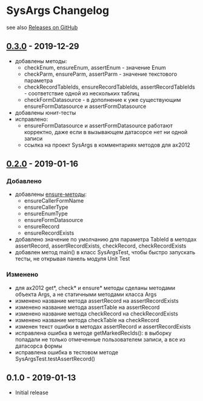# SysArgs Changelog

see also [Releases on GitHub](https://github.com/mazzy-ax/SysArgs/releases)

[check-methods]:https://github.com/mazzy-ax/SysArgs/wiki/Check-methods
[ensure-methods]:https://github.com/mazzy-ax/SysArgs/wiki/Ensure-methods
[assert-methods]:https://github.com/mazzy-ax/SysArgs/wiki/Assert-methods

## [0.3.0](https://github.com/mazzy-ax/SysArgs/compare/v0.2.0...v0.3.0) - 2019-12-29

* добавлены методы:
  * checkEnum, ensureEnum, assertEnum - значение Enum
  * checkParm, ensureParm, assertParm - значение текстового параметра
  * checkRecordTableIds, ensureRecordTableIds, assertRecordTableIds - соответствие одной из нескольких таблиц
  * checkFormDatasource - в дополнение к уже существующим ensureFormDatasource и assertFormDatasource
* добавлены юнит-тесты
* исправлено:
  * ensureFormDatasource и assertFormDatasource работают корректно, даже если в вызывающем датасорсе нет ни одной записи
  * ссылка на проект SysArgs в комментариях методов для ax2012

## [0.2.0](https://github.com/mazzy-ax/SysArgs/compare/v0.1.0...v0.2.0) - 2019-01-16

### Добавлено

* добавлены [ensure-методы][Ensure-methods]:
  * ensureCallerFormName
  * ensureCallerType
  * ensureEnumType
  * ensureFormDatasource
  * ensureRecord
  * ensureRecordExists
* добавлено значение по умолчанию для параметра TableId в методах assertRecord, assertRecordExists, checkRecord, checkRecordExists
* добавлен метод main() в класс SysArgsTest, чтобы быстро запускать тесты, не открывая панель модуля Unit Test

### Изменено

* для ax2012 get*, check* и ensure* методы сделаны методами объекта Args, а не статичными методами класса Args
* изменено название метода assertRecord на assertRecordExists
* изменено название метода assertTable на assertRecord
* изменено название метода checkRecord на checkRecordExists
* изменено название метода checkTable на checkRecord
* изменен текст ошибки в методах assertRecord и assertRecordExists
* исправлена ошибка в методе getMarkedRecIds(): в выборку попадали не только отмеченные пользователем записи, а все из датасорса формы
* исправлена ошибка в тестовом методе SysArgsTest.testAssertRecord()

## 0.1.0 - 2019-01-13

* Initial release
